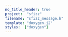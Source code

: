 ```yaml
---
no_title_header: true
project:  "sfizz"
filename: "sfizz_message.h"
template: "doxygen.j2"
styles:  ["doxygen"]
---
```

